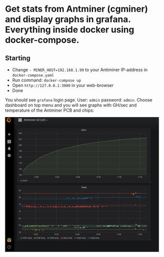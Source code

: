 # Get stats from Antminer (cgminer) and display graphs in grafana. Everything inside docker using docker-compose.

## Starting

 * Change `- MINER_HOST=192.168.1.99` to your Antiminer IP-address in `docker-compose.yaml`
 * Run command: `docker-compose up`
 * Open `http://127.0.0.1:3000` in your web-browser
 * Done

You should see `grafana` login page. User: `admin` password: `admin`. Choose dashboard on top menu and you will see graphs with GH/sec and temperature of the Antminer PCB and chips:

![Grafana with stats from Antminer](grafana_antminer_stats.png)
